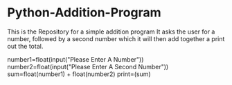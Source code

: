 # Python-Addition-Program
This is the Repository for a simple addition program
It asks the user for a number, followed by a second number which it will then add together a print out the total.

number1=float(input("Please Enter A Number"))
number2=float(input("Please Enter A Second Number"))
sum=float(number1) + float(number2)
print=(sum)

